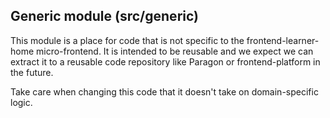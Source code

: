 ## Generic module (src/generic)

This module is a place for code that is not specific to the frontend-learner-home micro-frontend.  It is intended to be reusable and we expect we can extract it to a reusable code repository like Paragon or frontend-platform in the future.

Take care when changing this code that it doesn't take on domain-specific logic.